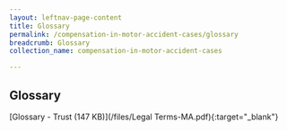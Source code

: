 ```yaml
---
layout: leftnav-page-content
title: Glossary
permalink: /compensation-in-motor-accident-cases/glossary
breadcrumb: Glossary
collection_name: compensation-in-motor-accident-cases

---
```


Glossary
---
[Glossary - Trust (147 KB)](/files/Legal Terms-MA.pdf){:target="_blank"}
